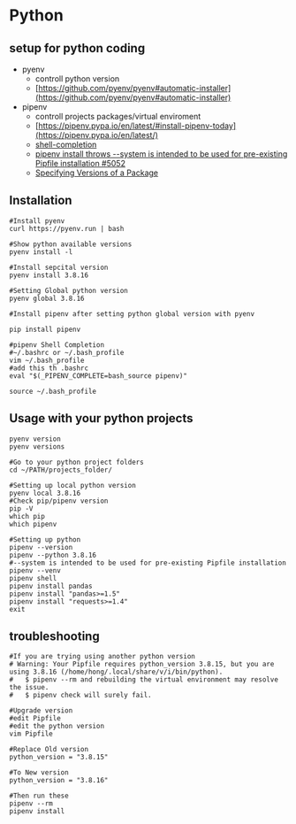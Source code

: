# Python

## setup for python coding

* pyenv
    * controll python version
    * [https://github.com/pyenv/pyenv#automatic-installer](https://github.com/pyenv/pyenv#automatic-installer)
* pipenv
    * controll projects packages/virtual enviroment
    * [https://pipenv.pypa.io/en/latest/#install-pipenv-today](https://pipenv.pypa.io/en/latest/)
    * [shell-completion](https://pipenv.pypa.io/en/latest/advanced/#shell-completion)
    * [pipenv install throws --system is intended to be used for pre-existing Pipfile installation #5052](https://github.com/pypa/pipenv/issues/5052)
    * [Specifying Versions of a Package](https://pipenv-fork.readthedocs.io/en/latest/basics.html#specifying-versions-of-a-package)

## Installation

```shell
#Install pyenv
curl https://pyenv.run | bash

#Show python available versions
pyenv install -l

#Install sepcital version
pyenv install 3.8.16

#Setting Global python version
pyenv global 3.8.16

#Install pipenv after setting python global version with pyenv

pip install pipenv

#pipenv Shell Completion
#~/.bashrc or ~/.bash_profile
vim ~/.bash_profile
#add this th .bashrc
eval "$(_PIPENV_COMPLETE=bash_source pipenv)"

source ~/.bash_profile
```        

## Usage with your python projects

```shell
pyenv version
pyenv versions

#Go to your python project folders
cd ~/PATH/projects_folder/

#Setting up local python version
pyenv local 3.8.16
#Check pip/pipenv version
pip -V
which pip
which pipenv

#Setting up python
pipenv --version
pipenv --python 3.8.16
#--system is intended to be used for pre-existing Pipfile installation
pipenv --venv
pipenv shell
pipenv install pandas
pipenv install "pandas>=1.5"
pipenv install "requests>=1.4"
exit
```    

## troubleshooting

```shell
#If you are trying using another python version
# Warning: Your Pipfile requires python_version 3.8.15, but you are using 3.8.16 (/home/hong/.local/share/v/i/bin/python).
#   $ pipenv --rm and rebuilding the virtual environment may resolve the issue.
#   $ pipenv check will surely fail.

#Upgrade version
#edit Pipfile
#edit the python version
vim Pipfile

#Replace Old version
python_version = "3.8.15"

#To New version
python_version = "3.8.16"

#Then run these
pipenv --rm
pipenv install
```